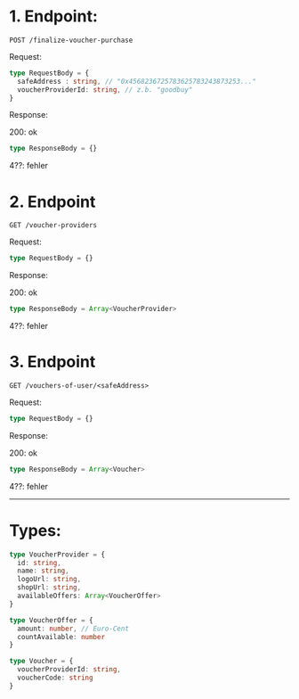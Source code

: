 # 1. Endpoint: 

`POST /finalize-voucher-purchase`

Request:

```ts
type RequestBody = {
  safeAddress : string, // "0x4568236725783625783243873253..."
  voucherProviderId: string, // z.b. "goodbuy"
}
```

Response:

200: ok
```ts
type ResponseBody = {}
```
4??: fehler

# 2. Endpoint

`GET /voucher-providers`

Request:

```ts
type RequestBody = {}
```

Response:

200: ok
```ts
type ResponseBody = Array<VoucherProvider>
```

4??: fehler

# 3. Endpoint

`GET /vouchers-of-user/<safeAddress>`

Request:

```ts
type RequestBody = {}
```

Response:

200: ok
```ts
type ResponseBody = Array<Voucher>
```

4??: fehler

-----------------------------------------------------------------


# Types:

```ts
type VoucherProvider = {
  id: string,
  name: string,
  logoUrl: string,
  shopUrl: string,
  availableOffers: Array<VoucherOffer>
}

type VoucherOffer = {
  amount: number, // Euro-Cent
  countAvailable: number
}

type Voucher = {
  voucherProviderId: string,
  voucherCode: string
}
```
